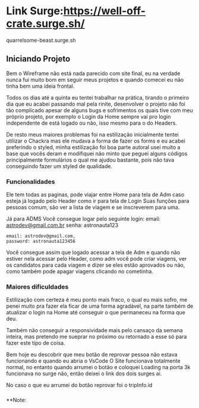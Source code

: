 # Link Surge:https://well-off-crate.surge.sh/
quarrelsome-beast.surge.sh


## Iniciando Projeto
Bem o Wireframe não está nada parecido com site final, eu na verdade nunca fui muito bom em seguir meus projetos e quando comecei eu não tinha bem uma ideia frontal.

Todos os dias até a quinta eu tentei trabalhar na prática, tirando o primeiro dia que eu acabei passando mal pela rinite, desenvolver o projeto não foi tão complicado apesar de alguns bugs e sofrimentos os quais tive com meu próprio projeto, por exemplo o Login da Home sempre vai pro login independente de está logado ou não, isso mesmo para o do Headers.

De resto meus maiores problemas foi na estilização inicialmente tentei utilizar o Chackra mas ele mudava a forma de fazer os forms e eu acabei preferindo o styled, minha estilização foi boa parte autoral usei muito a base que vocês deram e modifiquei não minto que peguei alguns códigos principalmente formulários o qual me ajudou bastante, pois não tava conseguindo fazer um styled de qualidade.



### Funcionalidades
Ele tem todas as paginas, pode viajar entre Home para tela de Adm caso esteja já logado pelo Header como ir para tela de Login
Suas funções para pessoas comum, são ver a lista de viagem e se inscreverem para uma.

Já para ADMS
Você consegue logar pelo seguinte login:
	email:  astrodev@gmail.com.br
	senha: astronauta123 

	
	email: astrodev@gmail.com,
	password: astronauta123456


Você consegue assim que logado acessar a tela de Adm e quando não estiver nela acessar pelo Header, como adm você pode criar viagens, ver os candidatos para cada viagem e dizer se eles estão aprovados ou não, como também pode apagar viagens clicando no cometinha.





### Maiores dificuldades
Estilização com certeza é meu ponto mais fraco, o qual eu mais sofro, me penei muito pra fazer ela ficar de uma forma agradável, na parte também de atualizar o login na Home até conseguir o que permaneceu na forma que deu.

Também não conseguir a responsividade mais pelo cansaço da semana inteira, mas pretendo me sueprar no próximo ou retornado a esse só para fazer este tipo de coisa.

Bem hoje eu descobrir que meu botão de reprovar pessoa não estava funcionando e quando eu abria o VsCode
O Site funcionava totalmente normal, no entanto quando arrumei o botão e coloquei Loading na porta 3k funcionava no surge não, então deixei o link dos dois surges ai.

No caso o que eu arrumei do botão reprovar foi o tripInfo.id
### 

### 

**Note: 

